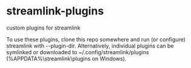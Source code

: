 # streamlink-plugins
custom plugins for streamlink

To use these plugins, clone this repo somewhere and run (or configure) streamlink with --plugin-dir. Alternatively, individual plugins can be symlinked or downloaded to ~/.config/streamlink/plugins (%APPDATA%\streamlink\plugins on Windows).
